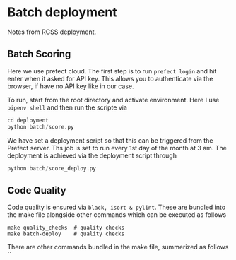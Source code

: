 # Batch deployment

Notes from RCSS deployment.

## Batch Scoring

Here we use prefect cloud. The first step is to run `prefect login` and hit enter when it asked for API key. This allows you to authenticate via the browser, if have no API key like in our case.

To run, start from the root directory and  activate environment. Here I use `pipenv shell` and then run the scripte via

```python
cd deployment
python batch/score.py
```

We have set a deployment script so that this can be triggered from the Prefect server. Ths job is set to run every 1st day of the month at 3 am. The deployment is achieved via the deployment script through

```python
python batch/score_deploy.py
```

## Code Quality

Code quality is ensured via `black, isort & pylint`. These are bundled into the make file alongside other commands which can be executed as follows

```shell
make quality_checks  # quality checks
make batch-deploy    # quality checks
```

There are other commands bundled in the make file, summerized as follows
``
